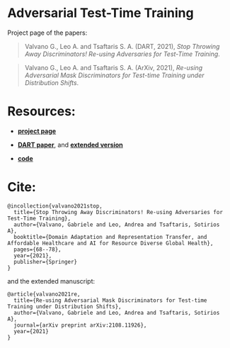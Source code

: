 #  Adversarial Test-Time Training

Project page of the papers: 

> Valvano G., Leo A. and Tsaftaris S. A. (DART, 2021), *Stop Throwing Away Discriminators! Re-using Adversaries for Test-Time Training*.  

> Valvano G., Leo A. and Tsaftaris S. A. (ArXiv, 2021), *Re-using Adversarial Mask Discriminators for Test-time Training under Distribution Shifts*.  

# Resources:

- [**project page**](https://vios-s.github.io/adversarial-test-time-training/)

- [**DART paper**](https://arxiv.org/abs/2108.12280), and [**extended version**](https://arxiv.org/abs/2108.11926)

- [**code**](https://github.com/gvalvano/adversarial-test-time-training)

# Cite:

```
@incollection{valvano2021stop,
  title={Stop Throwing Away Discriminators! Re-using Adversaries for Test-Time Training},
  author={Valvano, Gabriele and Leo, Andrea and Tsaftaris, Sotirios A},
  booktitle={Domain Adaptation and Representation Transfer, and Affordable Healthcare and AI for Resource Diverse Global Health},
  pages={68--78},
  year={2021},
  publisher={Springer}
}
```
and the extended manuscript:
```
@article{valvano2021re,
  title={Re-using Adversarial Mask Discriminators for Test-time Training under Distribution Shifts},
  author={Valvano, Gabriele and Leo, Andrea and Tsaftaris, Sotirios A},
  journal={arXiv preprint arXiv:2108.11926},
  year={2021}
}
```